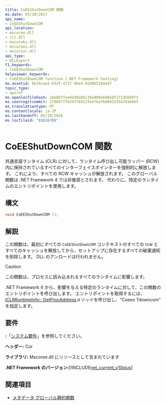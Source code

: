 ```yaml
---
title: CoEEShutDownCOM 関数
ms.date: 03/30/2017
api_name:
- CoEEShutDownCOM
api_location:
- mscoree.dll
- clr.dll
- mscorwks.dll
- mscoreei.dll
- mscorsvr.dll
api_type:
- DLLExport
f1_keywords:
- CoEEShutDownCOM
helpviewer_keywords:
- CoEEShutDownCOM function [.NET Framework hosting]
ms.assetid: b634cae2-632f-4737-9be4-92d0652844d7
topic_type:
- apiref
ms.openlocfilehash: 3eb8bffee9d30a89c39a900e600ebf171456b9f3
ms.sourcegitcommit: 27db07ffb26f76912feefba7b884313547410db5
ms.translationtype: MT
ms.contentlocale: ja-JP
ms.lasthandoff: 05/19/2020
ms.locfileid: "83616789"
---
```

# <a name="coeeshutdowncom-function"></a>CoEEShutDownCOM 関数
共通言語ランタイム (CLR) に対して、ランタイム呼び出し可能ラッパー (RCW) 内に保持されているすべてのインターフェイスポインターを強制的に解放します。 これにより、すべての RCW キャッシュが解放されます。 このグローバル関数は .NET Framework 4 では非推奨とされます。 代わりに、特定のランタイムのエントリポイントを使用します。  
  
## <a name="syntax"></a>構文  
  
```cpp  
void CoEEShutDownCOM ();  
```  
  
## <a name="remarks"></a>解説  
 この関数は、最初にすべての `CoEEShutDownCOM` コンテキストのすべての rcw とすべてのキャッシュを解放してから、セットアップに存在するすべての破棄通知を削除します。 DLL のアンロードは行われません。  
  
> [!CAUTION]
> この関数は、プロセスに読み込まれるすべてのランタイムに影響します。  
  
 .NET Framework 4 から、影響を与える特定のランタイムに対して、この関数のエントリポイントを呼び出します。 エントリポイントを取得するには、 [ICLRRuntimeInfo:: GetProcAddress](iclrruntimeinfo-getprocaddress-method.md)メソッドを呼び出し、"Coees Tdowncom" を指定します。  
  
## <a name="requirements"></a>要件  
 **:**「[システム要件](../../get-started/system-requirements.md)」を参照してください。  
  
 **ヘッダー:** Cor  
  
 **ライブラリ:** Mscoree.dll にリソースとして含まれています  
  
 **.NET Framework のバージョン:**[!INCLUDE[net_current_v10plus](../../../../includes/net-current-v10plus-md.md)]  
  
## <a name="see-also"></a>関連項目

- [メタデータ グローバル静的関数](../metadata/metadata-global-static-functions.md)
